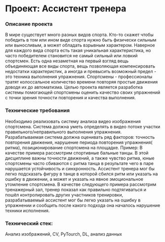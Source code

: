 # Проект: Ассистент тренера

### Описание проекта
В мире существует много разных видов спорта. Кто-то скажет чтобы победить в том или ином виде спорта нужно быть физически сильным или выносливым, а может обладать взрывным характером. Наверное для каждого вида спорта есть такая уникальная характеристика, но часто победителем становится не самый сильный или ловкий спортсмен. Есть одна незаметная на первый взгляд вещь объединяющая все виды спорта, вещь позволяющая компенсировать недостатки характеристик, а иногда и превысить возможный предел - это техника выполнения упражнения. Спортсмены - профессионалы тратят колоссальное количество времени повторяя простые движения доводя их до автоматизма.
Целью проекта является разработка системы помогающей спортсмены оценить качество своих упражнений с точки зрения точности повторения и качества выполнения.

### Технические требования
Необходимо реализовать систему анализа видео изображения спортсмена. Система должна уметь определять в видео потоке участки правильного/неправильного выполнения упражнения. Разрабатываемая система должна оценивать ряд факторов: точность повторения движения, нарушение периода повторения упражнения( ритма), позиционирование спортсмена на площадке.
Пример: В качестве примера рассмотрим спортивные бальные танцы. В этой дисциплине важны точности движений, а также чувство ритма, юные спортсмены часто сбиваются с ритма танца в результате чего в паре нарушается устойчивость и синхронность. Ассистент тренера мог бы легко подсказать фигуру в танце в которой сбился ритм или указать на ошибку в движении, а может и указать на явное эмоциональное утомление спортсмена. В качестве следующего примера рассмотрим тренажерный зал, тренер показал как правильно подтягиваться и пошёл контролировать других участников тренировки, разрабатываемый ассистент мог бы легко указать на ошибку в упражнении и сообщить после какого подхода она началось нарушение техники исполнения.

### Технический стек:
Анализ изображений, CV, PyTourch, DL, анализ данных
